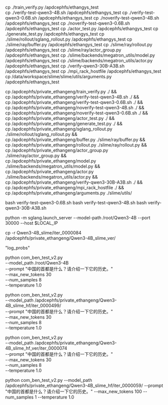 cp ./train_verify.py /apdcephfs/ethangys_test   
cp ./verify-test-qwen3-4B.sh /apdcephfs/ethangys_test
cp ./verify-test-qwen3-0.6B.sh /apdcephfs/ethangys_test
cp ./noverify-test-qwen3-4B.sh /apdcephfs/ethangys_test
cp ./noverify-test-qwen3-0.6B.sh /apdcephfs/ethangys_test
cp ./actor_test.py /apdcephfs/ethangys_test 
cp ./generate_test.py /apdcephfs/ethangys_test 
cp ./slime/rollout/sglang_rollout.py /apdcephfs/ethangys_test 
cp ./slime/ray/buffer.py /apdcephfs/ethangys_test
cp ./slime/ray/rollout.py /apdcephfs/ethangys_test
cp ./slime/ray/actor_group.py /apdcephfs/ethangys_test
cp ./slime/backends/megatron_utils/model.py /apdcephfs/ethangys_test
cp ./slime/backends/megatron_utils/actor.py /apdcephfs/ethangys_test
cp ./verify-qwen3-30B-A3B.sh /apdcephfs/ethangys_test
cp ./mpi_rack_hostfile /apdcephfs/ethangys_test
cp /data/workspace/slime/slime/utils/arguments.py /apdcephfs/ethangys_test




cp /apdcephfs/private_ethangeng/train_verify.py ./ && \
cp /apdcephfs/private_ethangeng/verify-test-qwen3-4B.sh ./ && \
cp /apdcephfs/private_ethangeng/verify-test-qwen3-0.6B.sh ./ && \
cp /apdcephfs/private_ethangeng/noverify-test-qwen3-4B.sh ./ && \
cp /apdcephfs/private_ethangeng/noverify-test-qwen3-0.6B.sh ./ && \
cp /apdcephfs/private_ethangeng/actor_test.py ./ && \
cp /apdcephfs/private_ethangeng/generate_test.py ./ && \
cp /apdcephfs/private_ethangeng/sglang_rollout.py ./slime/rollout/sglang_rollout.py && \
cp /apdcephfs/private_ethangeng/buffer.py ./slime/ray/buffer.py && \
cp /apdcephfs/private_ethangeng/rollout.py ./slime/ray/rollout.py && \
cp /apdcephfs/private_ethangeng/actor_group.py ./slime/ray/actor_group.py && \
cp /apdcephfs/private_ethangeng/model.py ./slime/backends/megatron_utils/model.py && \
cp /apdcephfs/private_ethangeng/actor.py ./slime/backends/megatron_utils/actor.py && \
cp /apdcephfs/private_ethangeng/verify-qwen3-30B-A3B.sh ./ && \
cp /apdcephfs/private_ethangeng/mpi_rack_hostfile ./ && \
cp /apdcephfs/private_ethangeng/arguments.py ./slime/utils/
 


bash verify-test-qwen3-0.6B.sh
bash verify-test-qwen3-4B.sh
bash verify-qwen3-30B-A3B.sh






python -m sglang.launch_server --model-path /root/Qwen3-4B --port 30000 --host $LOCAL_IP

cp -r Qwen3-4B_slime/iter_0000084 /apdcephfs/private_ethangeng/Qwen3-4B_slime_ver/

"log_probs"


python com_ben_test_v2.py \
--model_path /root/Qwen3-4B \
--prompt "中国的首都是什么？请介绍一下它的历史。" \
--max_new_tokens 30 \
--num_samples 8 \
--temperature 1.0 



python com_ben_test_v2.py \
--model_path /apdcephfs/private_ethangeng/Qwen3-4B_slime_hf/iter_0000499/ \
--prompt "中国的首都是什么？请介绍一下它的历史。" \
--max_new_tokens 30 \
--num_samples 8 \
--temperature 1.0



python com_ben_test_v2.py \
--model_path /apdcephfs/private_ethangeng/Qwen3-4B_slime_hf_ver/iter_0000074 \
--prompt "中国的首都是什么？请介绍一下它的历史。" \
--max_new_tokens 30 \
--num_samples 8 \
--temperature 1.0


python com_ben_test_v2.py --model_path /apdcephfs/private_ethangeng/Qwen3-4B_slime_hf/iter_0000059/ --prompt "中国的首都是什么？请介绍一下它的历史。" --max_new_tokens 100 --num_samples 1 --temperature 1.0

